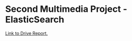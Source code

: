 # Second Multimedia Project - ElasticSearch
[Link to Drive Report.](https://docs.google.com/document/d/1Rwi8_3hr_I91Pq8x8PXja2cjxqZDskLoMR72kltZjUM/edit#heading=h.falwmfstuw3y)